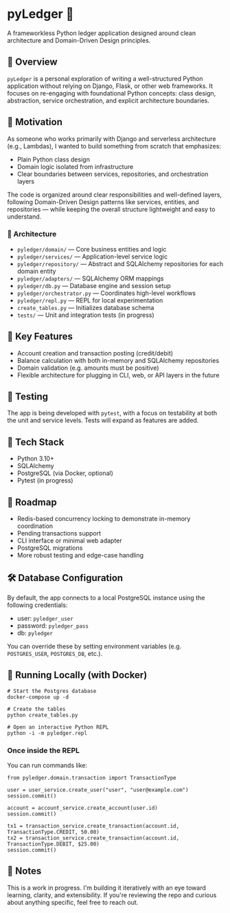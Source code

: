 # pyLedger 🧾  
A frameworkless Python ledger application designed around clean architecture and Domain-Driven Design principles.

## 🧭 Overview

`pyLedger` is a personal exploration of writing a well-structured Python application without relying on Django, Flask, or other web frameworks. It focuses on re-engaging with foundational Python concepts: class design, abstraction, service orchestration, and explicit architecture boundaries.

## 🧠 Motivation

As someone who works primarily with Django and serverless architecture (e.g., Lambdas), I wanted to build something from scratch that emphasizes:

- Plain Python class design
- Domain logic isolated from infrastructure
- Clear boundaries between services, repositories, and orchestration layers

The code is organized around clear responsibilities and well-defined layers, following Domain-Driven Design patterns like services, entities, and repositories — while keeping the overall structure lightweight and easy to understand.

### 🧱 Architecture

- `pyledger/domain/` — Core business entities and logic
- `pyledger/services/` — Application-level service logic
- `pyledger/repository/` — Abstract and SQLAlchemy repositories for each domain entity
- `pyledger/adapters/` — SQLAlchemy ORM mappings
- `pyledger/db.py` — Database engine and session setup
- `pyledger/orchestrator.py` — Coordinates high-level workflows
- `pyledger/repl.py` — REPL for local experimentation
- `create_tables.py` — Initializes database schema
- `tests/` — Unit and integration tests (in progress)

## 🧩 Key Features

- Account creation and transaction posting (credit/debit)
- Balance calculation with both in-memory and SQLAlchemy repositories
- Domain validation (e.g. amounts must be positive)
- Flexible architecture for plugging in CLI, web, or API layers in the future

## 🧪 Testing

The app is being developed with `pytest`, with a focus on testability at both the unit and service levels. Tests will expand as features are added.

## 🧰 Tech Stack

- Python 3.10+
- SQLAlchemy
- PostgreSQL (via Docker, optional)
- Pytest (in progress)

## 🔭 Roadmap

- Redis-based concurrency locking to demonstrate in-memory coordination
- Pending transactions support
- CLI interface or minimal web adapter
- PostgreSQL migrations
- More robust testing and edge-case handling

## 🛠️ Database Configuration

By default, the app connects to a local PostgreSQL instance using the following credentials:

- user: `pyledger_user`
- password: `pyledger_pass`
- db: `pyledger`

You can override these by setting environment variables (e.g. `POSTGRES_USER`, `POSTGRES_DB`, etc.).


## 🚀 Running Locally (with Docker)

```
# Start the Postgres database
docker-compose up -d

# Create the tables
python create_tables.py

# Open an interactive Python REPL
python -i -m pyledger.repl
```
### Once inside the REPL
You can run commands like:
```
from pyledger.domain.transaction import TransactionType

user = user_service.create_user("user", "user@example.com")
session.commit()

account = account_service.create_account(user.id)
session.commit()

tx1 = transaction_service.create_transaction(account.id, TransactionType.CREDIT, 50.00)
tx2 = transaction_service.create_transaction(account.id, TransactionType.DEBIT, $25.00)
session.commit()
```

## 💬 Notes

This is a work in progress. I'm building it iteratively with an eye toward learning, clarity, and extensibility. If you're reviewing the repo and curious about anything specific, feel free to reach out.

